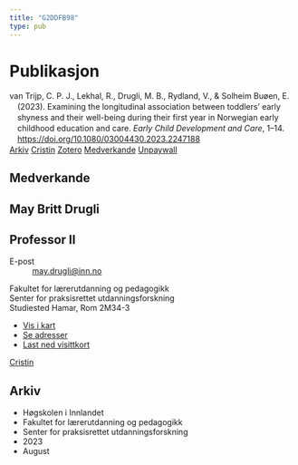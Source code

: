 ```yaml
---
title: "G2DDFB98"
type: pub
---
```

<h1>Publikasjon</h1>
<article id="csl-bib-container-G2DDFB98" class="csl-bib-container">
  <div class="csl-bib-body" style="line-height: 1.35; padding-left: 1em; text-indent:-1em;">
  <div class="csl-entry">van Trijp, C. P. J., Lekhal, R., Drugli, M. B., Rydland, V., &amp; Solheim Bu&#xF8;en, E. (2023). Examining the longitudinal association between toddlers&#x2019; early shyness and their well-being during their first year in Norwegian early childhood education and care. <i>Early Child Development and Care</i>, 1&#x2013;14. <a href="https://doi.org/10.1080/03004430.2023.2247188">https://doi.org/10.1080/03004430.2023.2247188</a></div>
</div>
  <div class="csl-bib-buttons">
    <a href="#taxonomy-article-G2DDFB98" class="csl-bib-button">Arkiv</a>
    <a href alt="Cristin URL" class="csl-bib-button">Cristin</a>
    <a href alt="Zotero URL" class="csl-bib-button">Zotero</a>
    <a href="#contributors-article-G2DDFB98" class="csl-bib-button">Medverkande</a>
    <a href="https://www.tandfonline.com/doi/pdf/10.1080/03004430.2023.2247188?needAccess=true&amp;role=button" class="csl-bib-button">Unpaywall</a>
  </div>
  <div id="csl-bib-meta-container-G2DDFB98"></div>
</article>
<div id="csl-bib-meta-G2DDFB98" class="csl-bib-meta">
  <article id="contributors-article-G2DDFB98" class="contributors-article">
    <h1>Medverkande</h1>
    <div class="personas">
<div class="vrtx-hinn-person-card">
<div class="photo">
<i class="lar la-user-circle missing-person"></i>
</div>
<div class="info">
<hgroup><h1>May Britt Drugli</h1>
<h2>Professor II</h2>
</hgroup><dl>
<dt>E-post</dt>
<dd>
<a href="mailto:may.drugli@inn.no">may.drugli@inn.no</a>
</dd>
</dl>
<p>
Fakultet for lærerutdanning og pedagogikk<br>
Senter for praksisrettet utdanningsforskning<br>
Studiested Hamar,
Rom 2M34-3
</p>
<ul class="vrtx-hinn-links">
<li><a href="https://www.google.com/maps?q=60.79582,11.07304">Vis i kart</a></li>
<li><a href="https://www.inn.no/finn-en-ansatt/may-drugli.html#vrtx-hinn-addresses">Se adresser</a></li>
<li><a href="https://www.inn.no/finn-en-ansatt/may-drugli.html?vrtx=vcf">Last ned visittkort</a></li>
</ul>
</div>
</div>
<a href="https://app.cristin.no/persons/show.jsf?id=29493" alt="Cristin URL" class="personas-cristin">Cristin</a>
</div>
  </article>
  <article id="taxonomy-article-G2DDFB98" class="taxonomy-article">
    <h1>Arkiv</h1>
    <ul>
      <li>Høgskolen i Innlandet</li>
      <li>Fakultet for lærerutdanning og pedagogikk</li>
      <li>Senter for praksisrettet utdanningsforskning</li>
      <li>2023</li>
      <li>August</li>
    </ul>
  </article>
</div>
